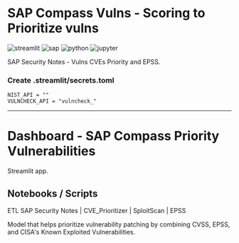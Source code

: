 # SAP Compass Vulns - Scoring to Prioritize vulns

![streamlit](https://img.shields.io/badge/-Streamlit-FF4B4B?style=flat&logo=streamlit&logoColor=white)
![sap](https://img.shields.io/badge/-SAP-0FAAFF?style=flat&logo=sap&logoColor=white)
![python](https://img.shields.io/badge/python-3670A0?style=flat&logo=python&logoColor=white)
![jupyter](https://img.shields.io/badge/Jupyter%20Notebook-F37626?style=flat&logo=jupyter&logoColor=white)

SAP Security Notes - Vulns CVEs Priority and EPSS.

### Create .streamlit/secrets.toml

```
NIST_API = ""
VULNCHECK_API = "vulncheck_"
```
---

# Dashboard - SAP Compass Priority Vulnerabilities

Streamlit app.

## Notebooks / Scripts

ETL SAP Security Notes | CVE_Prioritizer | SploitScan | EPSS

Model that helps prioritize vulnerability patching by combining CVSS, EPSS, and CISA's Known Exploited Vulnerabilities.
